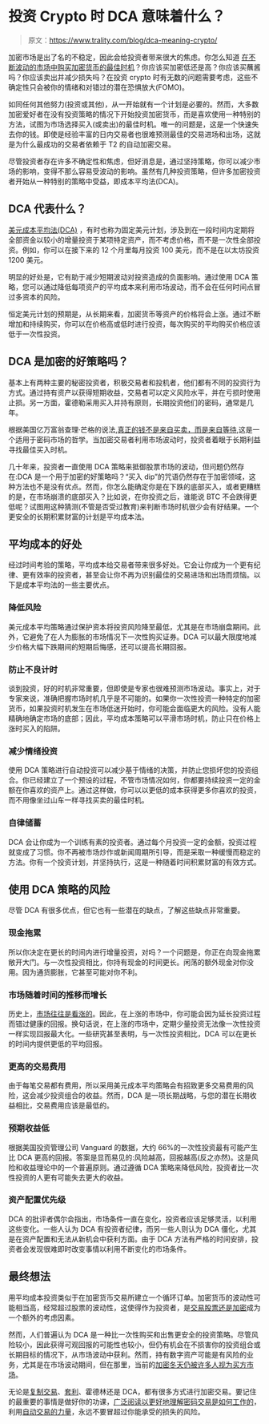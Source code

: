 # 投资 Crypto 时 DCA 意味着什么？

> 原文：<https://www.trality.com/blog/dca-meaning-crypto/>

加密市场是出了名的不稳定，因此会给投资者带来很大的焦虑。你怎么知道 [在不断波动的市场中购买加密货币的最佳时机](/blog/best-time-buy-crypto)？你应该买加密低还是高？你应该买蘸酱吗？你应该卖出并减少损失吗？在投资 crypto 时有无数的问题需要考虑，这些不确定性只会被你的情绪和对错过的潜在恐惧放大(FOMO)。

如同任何其他努力(投资或其他)，从一开始就有一个计划是必要的。然而，大多数加密爱好者在没有投资策略的情况下开始投资加密货币，而是喜欢使用一种特别的方法，试图为市场选择买入(或卖出)的最佳时机。唯一的问题是，这是一个快速失去你的钱。即使是经验丰富的日内交易者也很难预测最佳的交易进场和出场，这就是为什么最成功的交易者依赖于 T2 的自动加密交易。

尽管投资者存在许多不确定性和焦虑，但好消息是，通过坚持策略，你可以减少市场的影响，变得不那么容易受波动的影响。虽然有几种投资策略，但许多加密投资者开始从一种特别的策略中受益，即成本平均法(DCA)。

## DCA 代表什么？

[美元成本平均法(DCA)](https://www.investopedia.com/video/play/dollar-cost-averaging/) ，有时也称为固定美元计划，涉及到在一段时间内定期将全部资金以较小的增量投资于某项特定资产，而不考虑价格，而不是一次性全部投资。例如，你可以在接下来的 12 个月里每月投资 100 美元，而不是在以太坊投资 1200 美元。

明显的好处是，它有助于减少短期波动对投资造成的负面影响。通过使用 DCA 策略，您可以通过降低每项资产的平均成本来利用市场波动，而不会在任何时间点冒过多资本的风险。

恒定美元计划的预期是，从长期来看，加密货币等资产的价格将会上涨。通过不断增加和持续购买，你可以在价格高或低时进行投资，每次购买的平均购买价格应该低于一次性投资。

## DCA 是加密的好策略吗？

基本上有两种主要的秘密投资者，积极交易者和投机者，他们都有不同的投资行为方式。通过持有资产以获得短期收益，交易者可以定义风险水平，并在亏损时使用止损。另一方面，霍德勒采用买入并持有原则，长期投资他们的密码，通常是几年。

根据美国亿万富翁查理·芒格的说法,[真正的钱不是来自买卖，而是来自等待](https://quotefancy.com/quote/756828/Charlie-Munger-The-big-money-is-not-in-the-buying-and-selling-but-in-the-waiting),这是一个适用于密码市场的哲学。当加密交易者利用市场波动时，投资者着眼于长期利益寻找最佳买入时机。

几十年来，投资者一直使用 DCA 策略来抵御股票市场的波动，但问题仍然存在:DCA 是一个用于加密的好策略吗？“买入 dip”的咒语仍然存在于加密领域，这种方法也不是没有优点。然而，你怎么能确定你是在下跌的底部买入，或者更糟糕的是，在市场崩溃的底部买入？比如说，在你投资之后，谁能说 BTC 不会跌得更低呢？试图用这种猜测(不管是否受过教育)来判断市场时机很少会有好结果。一个更安全的长期积累财富的计划是平均成本法。

## **平均成本的好处**

经过时间考验的策略，平均成本给交易者带来很多好处。它会让你成为一个更有纪律、更有效率的投资者，甚至会让你不再为识别最佳的交易进场和出场而烦恼。以下是成本平均法的一些主要优点。

### **降低风险**

美元成本平均策略通过保护资本将投资风险降至最低，尤其是在市场崩盘期间。此外，它避免了在人为膨胀的市场情况下一次性购买证券。DCA 可以最大限度地减少价格大幅下跌期间的短期后悔感，还可以提高长期回报。

### **防止不良计时**

谈到投资，好的时机非常重要，但即使是专家也很难预测市场波动。事实上，对于专家来说，准确把握市场时机几乎是不可能的。如果你一次性投资一种特定的加密货币，如果投资时机发生在市场低迷开始时，你可能会面临更大的风险。没有人能精确地确定市场的底部；因此，平均成本策略可以平滑市场时机，防止只在价格上涨时买入的陷阱。

### **减少情绪投资**

使用 DCA 策略进行自动投资可以减少基于情绪的决策，并防止您损坏您的投资组合。你已经建立了一个预设的过程，不管市场情况如何，你都要持续投资一定的金额在你喜欢的资产上。通过这样做，你可以以更低的成本获得更多你喜欢的投资，而不用像坐过山车一样寻找买卖的最佳时机。

### **自律储蓄**

DCA 会让你成为一个训练有素的投资者。通过每个月投资一定的金额，投资过程就变成了习惯。你不再被市场炒作或新闻周期所引导，而是采取一种缓慢而稳定的方法。你有一个投资计划，并坚持执行，这是一种随着时间积累财富的有效方式。

## **使用 DCA 策略的风险**

尽管 DCA 有很多优点，但它也有一些潜在的缺点，了解这些缺点非常重要。

### **现金拖累**

所以你决定在更长的时间内进行增量投资，对吗？一个问题是，你正在向现金拖累敞开大门。与一次性投资相比，你持有现金的时间更长。闲荡的额外现金对你没用。因为通货膨胀，它甚至可能对你不利。

### **市场随着时间的推移而增长**

历史上，[市场往往是看涨的](/blog/the-next-crypto-bull-run)。因此，在上涨的市场中，你可能会因为延长投资过程而错过健康的回报。换句话说，在上涨的市场中，定期少量投资无法像一次性投资一样实现回报最大化。一些研究甚至表明，与一次性投资相比，DCA 可以在更长的时间内提供更低的平均回报。

### **更高的交易费用**

由于每笔交易都有费用，所以采用美元成本平均策略会有招致更多交易费用的风险，这会减少投资组合的收益。然而，DCA 是一项长期战略，与您的潜在长期收益相比，交易费用应该是最低的。

### **预期收益低**

根据美国投资管理公司 Vanguard 的数据，大约 66%的一次性投资最有可能产生比 DCA 更高的回报。答案是显而易见的:风险越高，回报越高(反之亦然)。这是风险和收益理论中的一个普遍原则。通过遵循 DCA 策略来降低风险，投资者比一次性投资的人更有可能失去更大的收益。

### **资产配置优先级**

DCA 的批评者偶尔会指出，市场条件一直在变化，投资者应该足够灵活，以利用这些变化。一些人认为 DCA 有投资者纪律，而另一些人则认为 DCA 僵化，尤其是在资产配置和无法从新机会中获利方面。由于 DCA 方法有严格的时间安排，投资者会发现很难即时改变事情以利用不断变化的市场条件。

## **最终想法**

用平均成本投资类似于在加密货币交易所建立一个循环订单。加密货币的波动性可能相当高，经常超过股票的波动性，这使得作为投资者，是[交易股票还是加密](/blog/crypto-versus-stocks)成为一个额外的考虑因素。

然而，人们普遍认为 DCA 是一种比一次性购买和出售更安全的投资策略。尽管风险较小，因此获得可观回报的可能性也较小，但仍有机会在不损害你的投资组合或长期目标的情况下，从市场波动中获利。然而，持有数字资产可能是有风险的业务，尤其是在市场波动期间，但在那里，当前的[加密冬天仍被许多人视为买方市场](/blog/crypto-winter-a-buyers-market)。

无论是[复制交易](/blog/copy-trading-guide)、[套利](/blog/crypto-arbitrage-strategy)、霍德林还是 DCA，都有很多方式进行加密交易。要记住的最重要的事情是做好你的功课，[广泛阅读以更好地理解密码交易是如何工作的](/blog/best-books-on-algorithmic-trading)，利用[自动交易的力量](/blog/crypto-trading-bots)，永远不要冒超过你能承受的损失的风险。